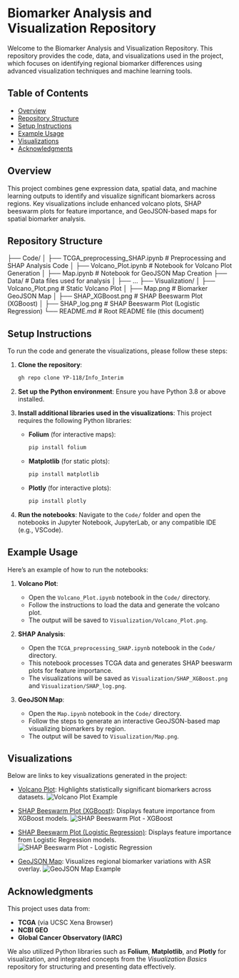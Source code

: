# Biomarker Analysis and Visualization Repository

Welcome to the Biomarker Analysis and Visualization Repository. This repository provides the code, data, and visualizations used in the project, which focuses on identifying regional biomarker differences using advanced visualization techniques and machine learning tools.

## Table of Contents
- [Overview](#overview)
- [Repository Structure](#repository-structure)
- [Setup Instructions](#setup-instructions)
- [Example Usage](#example-usage)
- [Visualizations](#visualizations)
- [Acknowledgments](#acknowledgments)

## Overview
This project combines gene expression data, spatial data, and machine learning outputs to identify and visualize significant biomarkers across regions. Key visualizations include enhanced volcano plots, SHAP beeswarm plots for feature importance, and GeoJSON-based maps for spatial biomarker analysis.

## Repository Structure
├── Code/
│   ├── TCGA_preprocessing_SHAP.ipynb  # Preprocessing and SHAP Analysis Code
│   ├── Volcano_Plot.ipynb             # Notebook for Volcano Plot Generation
│   ├── Map.ipynb                      # Notebook for GeoJSON Map Creation
├── Data/                              # Data files used for analysis
│   ├── ...
├── Visualization/
│   ├── Volcano_Plot.png               # Static Volcano Plot
│   ├── Map.png                        # Biomarker GeoJSON Map
│   ├── SHAP_XGBoost.png               # SHAP Beeswarm Plot (XGBoost)
│   ├── SHAP_log.png                   # SHAP Beeswarm Plot (Logistic Regression)
└── README.md                          # Root README file (this document)


## Setup Instructions

To run the code and generate the visualizations, please follow these steps:

1. **Clone the repository**:
   ```bash
   gh repo clone YP-118/Info_Interim
    ```
   
2. **Set up the Python environment**: Ensure you have Python 3.8 or above installed.
   
3. **Install additional libraries used in the visualizations**: This project requires the following Python libraries:

   - **Folium** (for interactive maps):
     ```bash
     pip install folium
     ```

   - **Matplotlib** (for static plots):
     ```bash
     pip install matplotlib
     ```

   - **Plotly** (for interactive plots):
     ```bash
     pip install plotly
     ```

4. **Run the notebooks**: Navigate to the `Code/` folder and open the notebooks in Jupyter Notebook, JupyterLab, or any compatible IDE (e.g., VSCode).

## Example Usage

Here’s an example of how to run the notebooks:

1. **Volcano Plot**:
   - Open the `Volcano_Plot.ipynb` notebook in the `Code/` directory.
   - Follow the instructions to load the data and generate the volcano plot.
   - The output will be saved to `Visualization/Volcano_Plot.png`.

2. **SHAP Analysis**:
   - Open the `TCGA_preprocessing_SHAP.ipynb` notebook in the `Code/` directory.
   - This notebook processes TCGA data and generates SHAP beeswarm plots for feature importance.
   - The visualizations will be saved as `Visualization/SHAP_XGBoost.png` and `Visualization/SHAP_log.png`.

3. **GeoJSON Map**:
   - Open the `Map.ipynb` notebook in the `Code/` directory.
   - Follow the steps to generate an interactive GeoJSON-based map visualizing biomarkers by region.
   - The output will be saved to `Visualization/Map.png`.
## Visualizations

Below are links to key visualizations generated in the project:

- [Volcano Plot](Visualization/Volcano_Plot.png): Highlights statistically significant biomarkers across datasets.
  ![Volcano Plot Example](Visualization/Volcano_Plot.png)

- [SHAP Beeswarm Plot (XGBoost)](Visualization/SHAP_XGBoost.png): Displays feature importance from XGBoost models.
  ![SHAP Beeswarm Plot - XGBoost](Visualization/SHAP_XGBoost.png)

- [SHAP Beeswarm Plot (Logistic Regression)](Visualization/SHAP_log.png): Displays feature importance from Logistic Regression models.
  ![SHAP Beeswarm Plot - Logistic Regression](Visualization/SHAP_log.png)

- [GeoJSON Map](Visualization/Map.png): Visualizes regional biomarker variations with ASR overlay.
  ![GeoJSON Map Example](Visualization/Map.png)

## Acknowledgments

This project uses data from:

- **TCGA** (via UCSC Xena Browser)
- **NCBI GEO**
- **Global Cancer Observatory (IARC)**

We also utilized Python libraries such as **Folium**, **Matplotlib**, and **Plotly** for visualization, and integrated concepts from the *Visualization Basics* repository for structuring and presenting data effectively.



